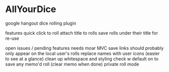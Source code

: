 AllYourDice
===========

google hangout dice rolling plugin

features
	quick click to roll
	attach title to rolls
	save rolls under their title for re-use

open issues / pending features
	needs moar MVC
	save links should probably only appear on the local user's rolls
	replace names with user icons (easier to see at a glance)
	clean up whitespace and styling
	check w default on to save any memo'd roll (clear memo when done)
	private roll mode
	
